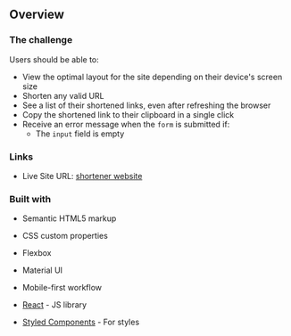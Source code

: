 ## Overview

### The challenge

Users should be able to:

- View the optimal layout for the site depending on their device's screen size
- Shorten any valid URL
- See a list of their shortened links, even after refreshing the browser
- Copy the shortened link to their clipboard in a single click
- Receive an error message when the `form` is submitted if:
  - The `input` field is empty

### Links

- Live Site URL: [shortener website](https://your-live-site-url.com)

### Built with

- Semantic HTML5 markup
- CSS custom properties
- Flexbox
- Material UI
- Mobile-first workflow
- [React](https://reactjs.org/) - JS library

- [Styled Components](https://styled-components.com/) - For styles
